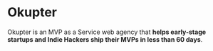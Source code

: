 # Okupter

Okupter is an MVP as a Service web agency that **helps early-stage startups and Indie Hackers ship their MVPs in less than 60 days**.
